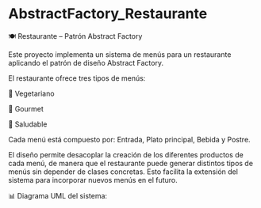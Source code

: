 # AbstractFactory_Restaurante
🍽️ Restaurante – Patrón Abstract Factory

Este proyecto implementa un sistema de menús para un restaurante aplicando el patrón de diseño Abstract Factory.

El restaurante ofrece tres tipos de menús:

🥗 Vegetariano

🍷 Gourmet

🥦 Saludable

Cada menú está compuesto por: Entrada, Plato principal, Bebida y Postre.

El diseño permite desacoplar la creación de los diferentes productos de cada menú, de manera que el restaurante puede generar distintos tipos de menús sin depender de clases concretas.
Esto facilita la extensión del sistema para incorporar nuevos menús en el futuro.

📊 Diagrama UML del sistema:
